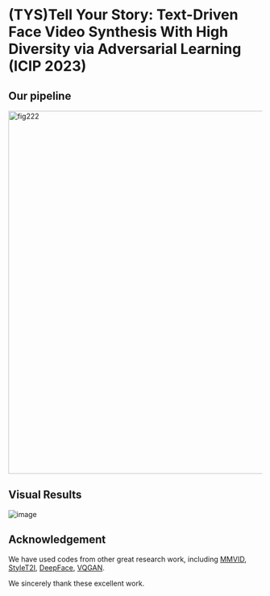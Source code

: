 # (TYS)Tell Your Story: Text-Driven Face Video Synthesis With High Diversity via Adversarial Learning (ICIP 2023)

## Our pipeline
<img width="721" alt="fig222" src="https://github.com/sunmeng7/TYS/assets/50901976/dd6f03f5-d209-41ce-a051-19e27b2fb984">


## Visual Results
![image](https://github.com/sunmeng7/TYS/picture/readme.gif)

## Acknowledgement
We have used codes from other great research work, including 
[MMVID](https://github.com/snap-research/MMVID), 
[StyleT2I](https://github.com/zhihengli-UR/StyleT2I),
[DeepFace](https://github.com/serengil/deepface), 
[VQGAN](https://github.com/CompVis/taming-transformers).

We sincerely thank these excellent work.
